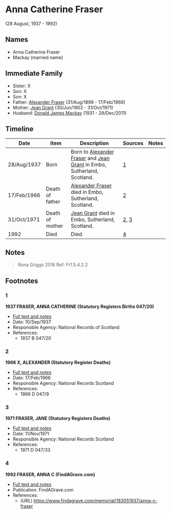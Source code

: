 ﻿---
layout: person
subject_key: i28456848
permalink: /people/i28456848
---

# Anna Catherine Fraser
(28 August, 1937 - 1992)

## Names

* Anna Catherine Fraser
* Mackay (married name)

## Immediate Family

* Sister: X
* Son: X
* Son: X
* Father: [Alexander Fraser](./@91293396@-alexander-fraser-b1898-8-31-d1966-2-17.md) (31/Aug/1898 - 17/Feb/1966)
* Mother: [Jean Grant](./@81075921@-jean-grant-b1902-6-30-d1971-10-31.md) (30/Jun/1902 - 31/Oct/1971)
* Husband: [Donald James Mackay](./@43065376@-donald-james-mackay-b1931-d2011-12-29.md) (1931 - 29/Dec/2011)

## Timeline

Date | Item | Description | Sources | Notes
---|---|---|---|---
28/Aug/1937 | Born | Born to [Alexander Fraser](./@91293396@-alexander-fraser-b1898-8-31-d1966-2-17.md) and [Jean Grant](./@81075921@-jean-grant-b1902-6-30-d1971-10-31.md) in Embo, Sutherland, Scotland. | [1](#1) | 
17/Feb/1966 | Death of father | [Alexander Fraser](./@91293396@-alexander-fraser-b1898-8-31-d1966-2-17.md) died in Embo, Sutherland, Scotland. | [2](#2) | 
31/Oct/1971 | Death of mother | [Jean Grant](./@81075921@-jean-grant-b1902-6-30-d1971-10-31.md) died in Embo, Sutherland, Scotland. | [2](#2), [3](#3) | 
1992 | Died | Died. | [4](#4) | 

## Notes

> Rona Griggs 2016 Ref: Fr1.5.4.2.2
>


## Footnotes

### 1

**1937 FRASER, ANNA CATHERINE (Statutory Registers Births 047/20)**

* [Full text and notes](../sources/@29897748@-1937-fraser,-anna-catherine-statutory-registers-births-047-20-.md)
* Date: 10/Sep/1937
* Responsible Agency: National Records of Scotland
* References: 
  * 1937 B 047/20

### 2

**1966 X, ALEXANDER (Statutory Register Deaths)**

* [Full text and notes](../sources/@37836240@-1966-fraser,-alexander-statutory-register-deaths-.md)
* Date: 17/Feb/1966
* Responsible Agency: National Records Scotland
* References: 
  * 1966 D 047/9

### 3

**1971 FRASER, JANE (Statutory Registers Deaths)**

* [Full text and notes](../sources/@1019660@-1971-fraser,-jane-statutory-registers-deaths-.md)
* Date: 11/Nov/1971
* Responsible Agency: National Records Scotland
* References: 
  * 1971 D 047/33

### 4

**1992 FRASER, ANNA C (FindAGrave.com)**

* [Full text and notes](../sources/@71295436@-1992-fraser,-anna-c-findagrave.com-.md)
* Publication: FindAGrave.com
* References: 
  * (URL) https://www.findagrave.com/memorial/183051937/anna-c-fraser

